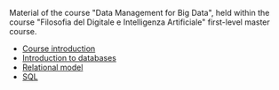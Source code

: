 Material of the course "Data Management for Big Data", held within the course "Filosofia del Digitale e Intelligenza Artificiale" first-level master course.

- [Course introduction](https://github.com/dslab-uniud/teaching/blob/main/courses/Filosofia%20del%20Digitale%20e%20Intelligenza%20Artificiale/0%20-%20Introduzione%20al%20corso.pdf)
- [Introduction to databases](https://github.com/dslab-uniud/teaching/blob/main/courses/Filosofia%20del%20Digitale%20e%20Intelligenza%20Artificiale/1%20-%20Introduzione%20alle%20basi%20di%20dati.pdf)
- [Relational model](https://github.com/dslab-uniud/teaching/blob/main/courses/Filosofia%20del%20Digitale%20e%20Intelligenza%20Artificiale/2%20-%20Modello%20relazionale.pdf)
- [SQL](https://github.com/dslab-uniud/teaching/blob/main/courses/Filosofia%20del%20Digitale%20e%20Intelligenza%20Artificiale/3%20-%20SQL%20and%20Postgres.pdf)
